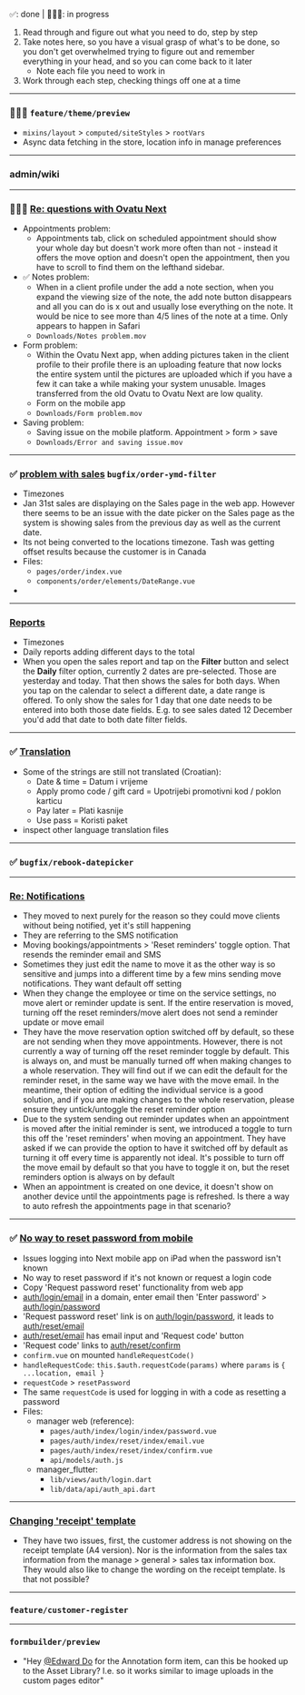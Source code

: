 ✅: done | 🧑🏻‍💻: in progress
1. Read through and figure out what you need to do, step by step
2. Take notes here, so you have a visual grasp of what's to be done, so you don't get overwhelmed trying to figure out and remember everything in your head, and so you can come back to it later
	- Note each file you need to work in
3. Work through each step, checking things off one at a time
---
### 🧑🏻‍💻 `feature/theme/preview`
- `mixins/layout` > `computed/siteStyles` > `rootVars`
- Async data fetching in the store, location info in manage preferences
---
### admin/wiki
---
### 🧑🏻‍💻 [Re: questions with Ovatu Next](https://secure.helpscout.net/conversation/2471950954/191244?folderId=7922220)
- Appointments problem:
	- Appointments tab, click on scheduled appointment should show your whole day but doesn't work more often than not - instead it offers the move option and doesn't open the appointment, then you have to scroll to find them on the lefthand sidebar.
- ✅ Notes problem:
	- When in a client profile under the add a note section, when you expand the viewing size of the note, the add note button disappears and all you can do is x out and usually lose everything on the note. It would be nice to see more than 4/5 lines of the note at a time. Only appears to happen in Safari
	- `Downloads/Notes problem.mov`
- Form problem:
	- Within the Ovatu Next app, when adding pictures taken in the client profile to their profile there is an uploading feature that now locks the entire system until the pictures are uploaded which if you have a few it can take a while making your system unusable. Images transferred from the old Ovatu to Ovatu Next are low quality.
	- Form on the mobile app
	- `Downloads/Form problem.mov`
- Saving problem:
	- Saving issue on the mobile platform. Appointment > form > save
	- `Downloads/Error and saving issue.mov`
---
### ✅ [problem with sales](https://secure.helpscout.net/conversation/2497278849/193923?folderId=7922220) `bugfix/order-ymd-filter`
- Timezones
- Jan 31st sales are displaying on the Sales page in the web app. However there seems to be an issue with the date picker on the Sales page as the system is showing sales from the previous day as well as the current date.
- Its not being converted to the locations timezone. Tash was getting offset results because the customer is in Canada
- Files:
	- `pages/order/index.vue`
	- `components/order/elements/DateRange.vue`
- 
---
### [Reports](https://secure.helpscout.net/conversation/2489486135/193096?folderId=7922220)
- Timezones
- Daily reports adding different days to the total
- When you open the sales report and tap on the **Filter** button and select the **Daily** filter option, currently 2 dates are pre-selected. Those are yesterday and today. That then shows the sales for both days. When you tap on the calendar to select a different date, a date range is offered. To only show the sales for 1 day that one date needs to be entered into both those date fields. E.g. to see sales dated 12 December you'd add that date to both date filter fields.
---
### ✅ [Translation](https://secure.helpscout.net/conversation/2526780345/197035?folderId=7922220)
- Some of the strings are still not translated (Croatian):
	- Date & time = Datum i vrijeme
	- Apply promo code / gift card = Upotrijebi promotivni kod / poklon karticu
	- Pay later = Plati kasnije  
	- Use pass = Koristi paket
- inspect other language translation files 
---
### ✅ `bugfix/rebook-datepicker`
---
### [Re: Notifications](https://secure.helpscout.net/conversation/2483654426/192514?folderId=7922220)
- They moved to next purely for the reason so they could move clients without being notified, yet it's still happening
- They are referring to the SMS notification
- Moving bookings/appointments > 'Reset reminders' toggle option. That resends the reminder email and SMS
- Sometimes they just edit the name to move it as the other way is so sensitive and jumps into a different time by a few mins sending move notifications. They want default off setting
- When they change the employee or time on the service settings, no move alert or reminder update is sent. If the entire reservation is moved, turning off the reset reminders/move alert does not send a reminder update or move email
- They have the move reservation option switched off by default, so these are not sending when they move appointments. However, there is not currently a way of turning off the reset reminder toggle by default. This is always on, and must be manually turned off when making changes to a whole reservation. They will find out if we can edit the default for the reminder reset, in the same way we have with the move email. In the meantime, their option of editing the individual service is a good solution, and if you are making changes to the whole reservation, please ensure they untick/untoggle the reset reminder option
- Due to the system sending out reminder updates when an appointment is moved after the initial reminder is sent, we introduced a toggle to turn this off the 'reset reminders' when moving an appointment. They have asked if we can provide the option to have it switched off by default as turning it off every time is apparently not ideal. It's possible to turn off the move email by default so that you have to toggle it on, but the reset reminders option is always on by default
- When an appointment is created on one device, it doesn't show on another device until the appointments page is refreshed. Is there a way to auto refresh the appointments page in that scenario?
---
### ✅ [No way to reset password from mobile](https://secure.helpscout.net/conversation/2502362516/194413?folderId=7922220)
- Issues logging into Next mobile app on iPad when the password isn't known
- No way to reset password if it's not known or request a login code
- Copy 'Request password reset' functionality from web app
- [auth/login/email]() in a domain, enter email then 'Enter password' > [auth/login/password]()
- 'Request password reset' link is on [auth/login/password](), it leads to [auth/reset/email]()
- [auth/reset/email]() has email input and 'Request code' button
- 'Request code' links to [auth/reset/confirm]()
- `confirm.vue` on mounted `handleRequestCode()` 
- `handleRequestCode`: `this.$auth.requestCode(params)` where `params` is `{ ...location, email }`
- `requestCode` > `resetPassword`
- The same `requestCode` is used for logging in with a code as resetting a password
- Files:
	- manager web (reference):
		- `pages/auth/index/login/index/password.vue`
		- `pages/auth/index/reset/index/email.vue`
		- `pages/auth/index/reset/index/confirm.vue`
		- `api/models/auth.js`
	- manager_flutter:
		- `lib/views/auth/login.dart`
		- `lib/data/api/auth_api.dart`
---
### [Changing 'receipt' template](https://secure.helpscout.net/conversation/2536523006/198137?folderId=7922220)
- They have two issues, first, the customer address is not showing on the receipt template (A4 version). Nor is the information from the sales tax information from the manage > general > sales tax information box. They would also like to change the wording on the receipt template. Is that not possible?
---
### `feature/customer-register`
---
### `formbuilder/preview`
- "Hey [@Edward Do]() for the Annotation form item, can this be hooked up to the Asset Library? I.e. so it works similar to image uploads in the custom pages editor"
